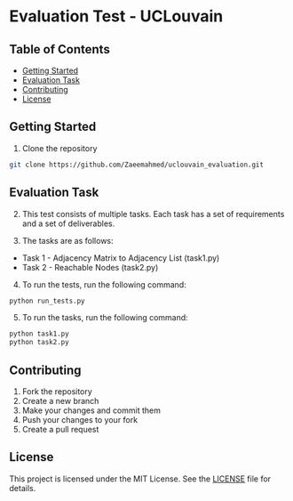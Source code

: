 # Evaluation Test - UCLouvain

## Table of Contents

- [Getting Started](#getting-started)
- [Evaluation Task](#evaluation-task)
- [Contributing](#contributing)
- [License](#license)

## Getting Started

1. Clone the repository

```bash
git clone https://github.com/Zaeemahmed/uclouvain_evaluation.git
```

## Evaluation Task

2. This test consists of multiple tasks. Each task has a set of requirements and a set of deliverables.

3. The tasks are as follows:

- Task 1 - Adjacency Matrix to Adjacency List (task1.py)
- Task 2 - Reachable Nodes (task2.py)

4. To run the tests, run the following command:

```bash
python run_tests.py
```

5. To run the tasks, run the following command:

```bash
python task1.py
python task2.py
```

## Contributing

1. Fork the repository
2. Create a new branch
3. Make your changes and commit them
4. Push your changes to your fork
5. Create a pull request

## License

This project is licensed under the MIT License. See the [LICENSE](LICENSE) file for details.



